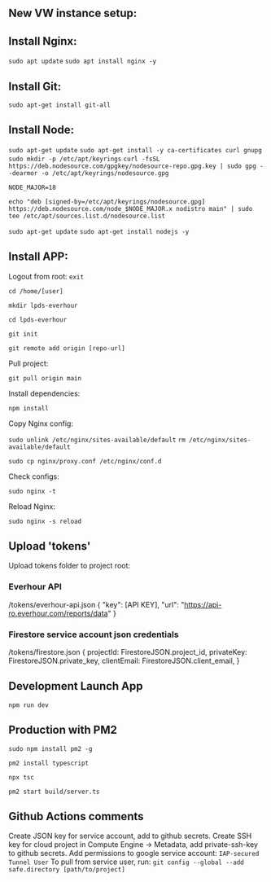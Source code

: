 ## New VW instance setup:

## Install Nginx:

```sudo apt update```
```sudo apt install nginx -y```

## Install Git:

```sudo apt-get install git-all```

## Install Node:

```sudo apt-get update```
```sudo apt-get install -y ca-certificates curl gnupg```
```sudo mkdir -p /etc/apt/keyrings```
```curl -fsSL https://deb.nodesource.com/gpgkey/nodesource-repo.gpg.key | sudo gpg --dearmor -o /etc/apt/keyrings/nodesource.gpg```

```NODE_MAJOR=18```

```echo "deb [signed-by=/etc/apt/keyrings/nodesource.gpg] https://deb.nodesource.com/node_$NODE_MAJOR.x nodistro main" | sudo tee /etc/apt/sources.list.d/nodesource.list```

```sudo apt-get update```
```sudo apt-get install nodejs -y```


## Install APP:

Logout from root:
```exit```

```cd /home/[user]```

```mkdir lpds-everhour```

```cd lpds-everhour```

```git init```

```git remote add origin [repo-url]```

Pull project:

```git pull origin main```

Install dependencies:

```npm install```

Copy Nginx config:

```sudo unlink /etc/nginx/sites-available/default```
```rm /etc/nginx/sites-available/default```

```sudo cp nginx/proxy.conf /etc/nginx/conf.d```

Check configs:

```sudo nginx -t```

Reload Nginx:

```sudo nginx -s reload```

## Upload 'tokens'

Upload tokens folder to project root:

### Everhour API
/tokens/everhour-api.json
{
    "key": [API KEY],
    "url": "https://api-ro.everhour.com/reports/data"
}

### Firestore service account json credentials
/tokens/firestore.json
{
  projectId: FirestoreJSON.project_id,
  privateKey: FirestoreJSON.private_key,
  clientEmail: FirestoreJSON.client_email,
}

## Development Launch App
```npm run dev```


## Production with PM2
```sudo npm install pm2 -g```

```pm2 install typescript```

```npx tsc```

```pm2 start build/server.ts```

## Github Actions comments
Create JSON key for service account, add to github secrets.
Create SSH key for cloud project in Compute Engine -> Metadata, add private-ssh-key to github secrets.
Add permissions to google service account: ```IAP-secured Tunnel User```
To pull from service user, run:
```git config --global --add safe.directory [path/to/project]```
